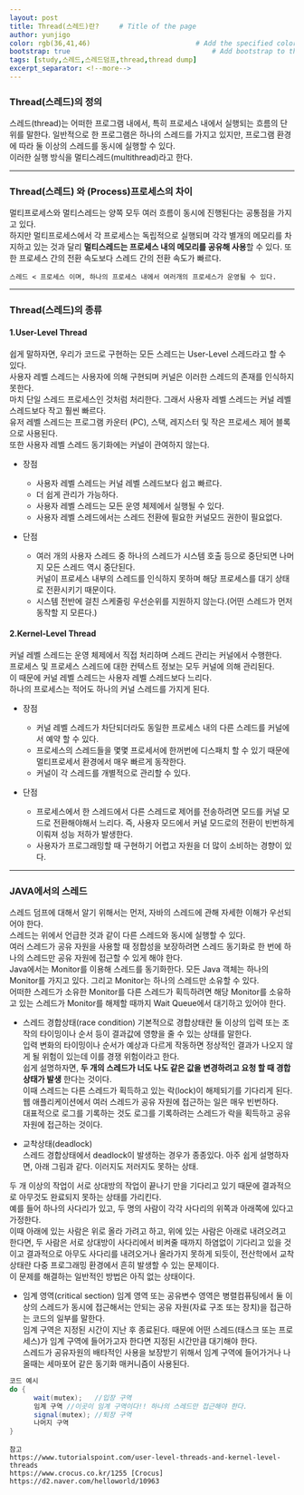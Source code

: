 ```yaml
---
layout: post
title: Thread(스레드)란?     # Title of the page
author: yunjigo                   
color: rgb(36,41,46)                          # Add the specified color as feature image, and change link colors in post
bootstrap: true                                   # Add bootstrap to the page
tags: [study,스레드,스레드덤프,thread,thread dump]
excerpt_separator: <!--more-->
---
```



### Thread(스레드)의 정의

스레드(thread)는 어떠한 프로그램 내에서, 특히 프로세스 내에서 실행되는 흐름의 단위를 말한다.  <!--more-->
일반적으로 한 프로그램은 하나의 스레드를 가지고 있지만, 프로그램 환경에 따라 둘 이상의 스레드를 동시에 실행할 수 있다.  
이러한 실행 방식을 멀티스레드(multithread)라고 한다.

---

### Thread(스레드) 와 (Process)프로세스의 차이
멀티프로세스와 멀티스레드는 양쪽 모두 여러 흐름이 동시에 진행된다는 공통점을 가지고 있다.  
하지만 멀티프로세스에서 각 프로세스는 독립적으로 실행되며 각각 별개의 메모리를 차지하고 있는 것과 달리 **멀티스레드는 프로세스 내의 메모리를 공유해 사용**할 수 있다. 
또한 프로세스 간의 전환 속도보다 스레드 간의 전환 속도가 빠르다.  

	스레드 < 프로세스 이며, 하나의 프로세스 내에서 여러개의 프로세스가 운영될 수 있다.

---  


### Thread(스레드)의 종류
#### 1.User-Level Thread  
쉽게 말하자면, 우리가 코드로 구현하는 모든 스레드는 User-Level 스레드라고 할 수 있다.  
사용자 레벨 스레드는 사용자에 의해 구현되며 커널은 이러한 스레드의 존재를 인식하지 못한다.  
마치 단일 스레드 프로세스인 것처럼 처리한다. 그래서 사용자 레벨 스레드는 커널 레벨 스레드보다 작고 훨씬 빠르다.  
유저 레벨 스레드는 프로그램 카운터 (PC), 스택, 레지스터 및 작은 프로세스 제어 블록으로 사용된다.  
또한 사용자 레벨 스레드 동기화에는 커널이 관여하지 않는다.
- 장점  
	- 사용자 레벨 스레드는 커널 레벨 스레드보다 쉽고 빠르다.  
	- 더 쉽게 관리가 가능하다.  
	- 사용자 레벨 스레드는 모든 운영 체제에서 실행될 수 있다.  
	- 사용자 레벨 스레드에서는 스레드 전환에 필요한 커널모드 권한이 필요없다.  
	
- 단점  
	- 여러 개의 사용자 스레드 중 하나의 스레드가 시스템 호출 등으로 중단되면 나머지 모든 스레드 역시 중단된다.  
	커널이 프로세스 내부의 스레드를 인식하지 못하며 해당 프로세스를 대기 상태로 전환시키기 때문이다.  
	- 시스템 전반에 걸친 스케줄링 우선순위를 지원하지 않는다.(어떤 스레드가 먼저 동작할 지 모른다.)




#### 2.Kernel-Level Thread  
커널 레벨 스레드는 운영 체제에서 직접 처리하며 스레드 관리는 커널에서 수행한다.  
프로세스 및 프로세스 스레드에 대한 컨텍스트 정보는 모두 커널에 의해 관리된다.  
이 때문에 커널 레벨 스레드는 사용자 레벨 스레드보다 느리다.  
하나의 프로세스는 적어도 하나의 커널 스레드를 가지게 된다.  
- 장점  
	- 커널 레벨 스레드가 차단되더라도 동일한 프로세스 내의 다른 스레드를 커널에서 예약 할 수 있다.  
	- 프로세스의 스레드들을 몇몇 프로세서에 한꺼번에 디스패치 할 수 있기 때문에 멀티프로세서 환경에서 매우 빠르게 동작한다.
	- 커널이 각 스레드를 개별적으로 관리할 수 있다.  
	
- 단점
	- 프로세스에서 한 스레드에서 다른 스레드로 제어를 전송하려면 모드를 커널 모드로 전환해야해서 느리다.
	즉, 사용자 모드에서 커널 모드로의 전환이 빈번하게 이뤄져 성능 저하가 발생한다.
	- 사용자가 프로그래밍할 때 구현하기 어렵고 자원을 더 많이 소비하는 경향이 있다.  
	
--- 


### JAVA에서의 스레드 
스레드 덤프에 대해서 알기 위해서는 먼저, 자바의 스레드에 관해 자세한 이해가 우선되어야 한다.  
스레드는 위에서 언급한 것과 같이 다른 스레드와 동시에 실행할 수 있다.  
여러 스레드가 공유 자원을 사용할 때 정합성을 보장하려면 스레드 동기화로 한 번에 하나의 스레드만 공유 자원에 접근할 수 있게 해야 한다.  
Java에서는 Monitor를 이용해 스레드를 동기화한다. 모든 Java 객체는 하나의 Monitor를 가지고 있다. 그리고 Monitor는 하나의 스레드만 소유할 수 있다.  
어떠한 스레드가 소유한 Monitor를 다른 스레드가 획득하려면 해당 Monitor를 소유하고 있는 스레드가 Monitor를 해제할 때까지 Wait Queue에서 대기하고 있어야 한다.  


		
- 스레드 경합상태(race condition)
기본적으로 경합상태란 둘 이상의 입력 또는 조작의 타이밍이나 순서 등이 결과값에 영향을 줄 수 있는 상태를 말한다.   
입력 변화의 타이밍이나 순서가 예상과 다르게 작동하면 정상적인 결과가 나오지 않게 될 위험이 있는데 이를 경쟁 위험이라고 한다.  
쉽게 설명하자면, **두 개의 스레드가 너도 나도 같은 값을 변경하려고 요청 할 때 경합상태가 발생** 한다는 것이다.  
이때 스레드는 다른 스레드가 획득하고 있는 락(lock)이 해제되기를 기다리게 된다.   
웹 애플리케이션에서 여러 스레드가 공유 자원에 접근하는 일은 매우 빈번하다.   
대표적으로 로그를 기록하는 것도 로그를 기록하려는 스레드가 락을 획득하고 공유 자원에 접근하는 것이다.  


- 교착상태(deadlock)  
 스레드 경합상태에서 deadlock이 발생하는 경우가 종종있다.
 아주 쉽게 설명하자면, 아래 그림과 같다. 이러지도 저러지도 못하는 상태.

 두 개 이상의 작업이 서로 상대방의 작업이 끝나기 만을 기다리고 있기 때문에 결과적으로 아무것도 완료되지 못하는 상태를 가리킨다.  
 예를 들어 하나의 사다리가 있고, 두 명의 사람이 각각 사다리의 위쪽과 아래쪽에 있다고 가정한다.  
 이때 아래에 있는 사람은 위로 올라 가려고 하고, 위에 있는 사람은 아래로 내려오려고 한다면, 두 사람은 서로 상대방이 사다리에서 비켜줄 때까지 하염없이 기다리고 있을 것이고 결과적으로 아무도 사다리를 내려오거나 올라가지 못하게 되듯이, 전산학에서 교착 상태란 다중 프로그래밍 환경에서 흔히 발생할 수 있는 문제이다.  
 이 문제를 해결하는 일반적인 방법은 아직 없는 상태이다.


- 임계 영역(critical section) 
임계 영역 또는 공유변수 영역은 병렬컴퓨팅에서 둘 이상의 스레드가 동시에 접근해서는 안되는 공유 자원(자료 구조 또는 장치)을 접근하는 코드의 일부를 말한다.  
임계 구역은 지정된 시간이 지난 후 종료된다. 때문에 어떤 스레드(태스크 또는 프로세스)가 임계 구역에 들어가고자 한다면 지정된 시간만큼 대기해야 한다.   
스레드가 공유자원의 배타적인 사용을 보장받기 위해서 임계 구역에 들어가거나 나올때는 세마포어 같은 동기화 매커니즘이 사용된다.  
```java
코드 예시
do {
      wait(mutex);   //입장 구역
      임계 구역 //이곳이 임계 구역이다!! 하나의 스레드만 접근해야 한다.
      signal(mutex); //퇴장 구역
      나머지 구역
}
```




```
참고
https://www.tutorialspoint.com/user-level-threads-and-kernel-level-threads  
https://www.crocus.co.kr/1255 [Crocus]
https://d2.naver.com/helloworld/10963
```
